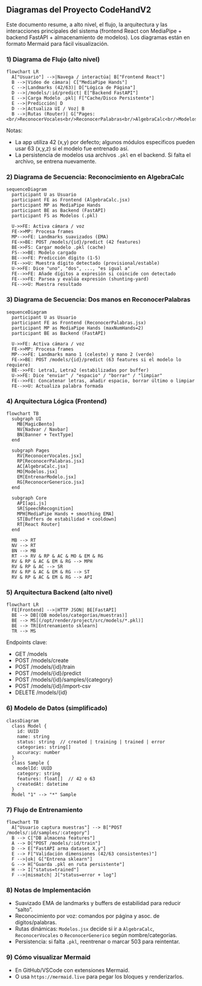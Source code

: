 ## Diagramas del Proyecto CodeHandV2

Este documento resume, a alto nivel, el flujo, la arquitectura y las interacciones principales del sistema (frontend React con MediaPipe + backend FastAPI + almacenamiento de modelos). Los diagramas están en formato Mermaid para fácil visualización.

### 1) Diagrama de Flujo (alto nivel)

```mermaid
flowchart LR
  A["Usuario"] -->|Navega / interactúa| B["Frontend React"]
  B -->|Video de cámara| C["MediaPipe Hands"]
  C -->|Landmarks (42/63)| D["Lógica de Página"]
  D -->|/models/:id/predict| E["Backend FastAPI"]
  E -->|Carga Modelo .pkl| F["Cache/Disco Persistente"]
  E -->|Predicción| D
  D -->|Actualiza UI / Voz| B
  B -->|Rutas (Router)| G["Pages:<br/>ReconocerVocales<br/>ReconocerPalabras<br/>AlgebraCalc<br/>Modelos<br/>EntrenarModelo<br/>ReconocerGenerico"]
```

Notas:
- La app utiliza 42 (x,y) por defecto; algunos módulos específicos pueden usar 63 (x,y,z) si el modelo fue entrenado así.
- La persistencia de modelos usa archivos `.pkl` en el backend. Si falta el archivo, se entrena nuevamente.

### 2) Diagrama de Secuencia: Reconocimiento en AlgebraCalc

```mermaid
sequenceDiagram
  participant U as Usuario
  participant FE as Frontend (AlgebraCalc.jsx)
  participant MP as MediaPipe Hands
  participant BE as Backend (FastAPI)
  participant FS as Modelos (.pkl)

  U->>FE: Activa cámara / voz
  FE->>MP: Procesa frames
  MP-->>FE: Landmarks suavizados (EMA)
  FE->>BE: POST /models/{id}/predict (42 features)
  BE->>FS: Cargar modelo .pkl (cache)
  FS-->>BE: Modelo cargado
  BE-->>FE: Predicción dígito (1-5)
  FE-->>U: Muestra dígito detectado (provisional/estable)
  U->>FE: Dice "uno", "dos", ..., "es igual a"
  FE-->>FE: Añade dígitos a expresión si coincide con detectado
  FE-->>FE: Parsea y evalúa expresión (shunting-yard)
  FE-->>U: Muestra resultado
```

### 3) Diagrama de Secuencia: Dos manos en ReconocerPalabras

```mermaid
sequenceDiagram
  participant U as Usuario
  participant FE as Frontend (ReconocerPalabras.jsx)
  participant MP as MediaPipe Hands (maxNumHands=2)
  participant BE as Backend (FastAPI)

  U->>FE: Activa cámara / voz
  FE->>MP: Procesa frames
  MP-->>FE: Landmarks mano 1 (celeste) y mano 2 (verde)
  FE->>BE: POST /models/{id}/predict (63 features si el modelo lo requiere)
  BE-->>FE: Letra1, Letra2 (estabilizadas por buffer)
  U->>FE: Dice "enviar" / "espacio" / "borrar" / "limpiar"
  FE-->>FE: Concatenar letras, añadir espacio, borrar último o limpiar
  FE-->>U: Actualiza palabra formada
```

### 4) Arquitectura Lógica (Frontend)

```mermaid
flowchart TB
  subgraph UI
    MB[MagicBento]
    NV[Nadvar / Navbar]
    BN[Banner + TextType]
  end

  subgraph Pages
    RV[ReconocerVocales.jsx]
    RP[ReconocerPalabras.jsx]
    AC[AlgebraCalc.jsx]
    MO[Modelos.jsx]
    EM[EntrenarModelo.jsx]
    RG[ReconocerGenerico.jsx]
  end

  subgraph Core
    API[api.js]
    SR[SpeechRecognition]
    MPH[MediaPipe Hands + smoothing EMA]
    ST[Buffers de estabilidad + cooldown]
    RT[React Router]
  end

  MB --> RT
  NV --> RT
  BN --> MB
  RT --> RV & RP & AC & MO & EM & RG
  RV & RP & AC & EM & RG --> MPH
  RV & RP & AC --> SR
  RV & RP & AC & EM & RG --> ST
  RV & RP & AC & EM & RG --> API
```

### 5) Arquitectura Backend (alto nivel)

```mermaid
flowchart LR
  FE[Frontend] -->|HTTP JSON| BE[FastAPI]
  BE --> DB[(DB modelos/categorías/muestras)]
  BE --> MS[(/opt/render/project/src/models/*.pkl)]
  BE --> TR[Entrenamiento sklearn]
  TR --> MS
```

Endpoints clave:
- GET /models
- POST /models/create
- POST /models/{id}/train
- POST /models/{id}/predict
- POST /models/{id}/samples/{category}
- POST /models/{id}/import-csv
- DELETE /models/{id}

### 6) Modelo de Datos (simplificado)

```mermaid
classDiagram
  class Model {
    id: UUID
    name: string
    status: string  // created | training | trained | error
    categories: string[]
    accuracy: number
  }
  class Sample {
    modelId: UUID
    category: string
    features: float[]  // 42 o 63
    createdAt: datetime
  }
  Model "1" --> "*" Sample
```

### 7) Flujo de Entrenamiento

```mermaid
flowchart TB
  A["Usuario captura muestras"] --> B["POST /models/:id/samples/:category"]
  B --> C["DB almacena features"]
  A --> D["POST /models/:id/train"]
  D --> E["FastAPI arma dataset X,y"]
  E --> F["Validación dimensiones (42/63 consistentes)"]
  F -->|ok| G["Entrena sklearn"]
  G --> H["Guarda .pkl en ruta persistente"]
  H --> I["status=trained"]
  F -->|mismatch| J["status=error + log"]
```

### 8) Notas de Implementación
- Suavizado EMA de landmarks y buffers de estabilidad para reducir “salto”.
- Reconocimiento por voz: comandos por página y asoc. de dígitos/palabras.
- Rutas dinámicas: `Modelos.jsx` decide si ir a `AlgebraCalc`, `ReconocerVocales` o `ReconocerGenerico` según nombre/categorías.
- Persistencia: si falta `.pkl`, reentrenar o marcar 503 para reintentar.

### 9) Cómo visualizar Mermaid
- En GitHub/VSCode con extensiones Mermaid.
- O usa `https://mermaid.live` para pegar los bloques y renderizarlos.


